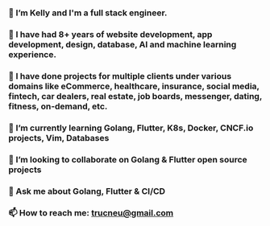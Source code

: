 ### 🔭 I’m Kelly and I'm a full stack engineer. 
### 👻 I have had 8+ years of website development, app development, design, database, AI and machine learning experience. 
### 🤩 I have done projects for multiple clients under various domains like eCommerce, healthcare, insurance, social media, fintech, car dealers, real estate, job boards, messenger, dating, fitness, on-demand, etc.
### 🌱 I’m currently learning Golang, Flutter, K8s, Docker, CNCF.io projects, Vim, Databases
### 👯 I’m looking to collaborate on Golang & Flutter open source projects
### 💬 Ask me about Golang, Flutter & CI/CD
### 📫 How to reach me: trucneu@gmail.com




<!---
trucneu/trucneu is a ✨ special ✨ repository because its `README.md` (this file) appears on your GitHub profile.
You can click the Preview link to take a look at your changes.
--->
